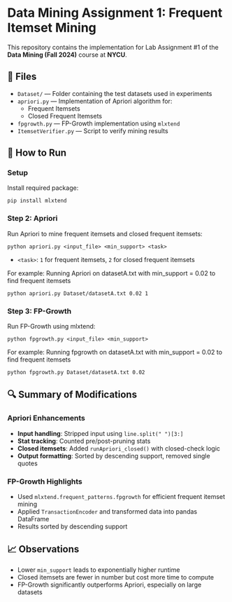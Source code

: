 # Data Mining Assignment 1: Frequent Itemset Mining

This repository contains the implementation for Lab Assignment #1 of the **Data Mining (Fall 2024)** course at **NYCU**.

## 📁 Files
- `Dataset/` — Folder containing the test datasets used in experiments
- `apriori.py` — Implementation of Apriori algorithm for:
  - Frequent Itemsets
  - Closed Frequent Itemsets
- `fpgrowth.py` — FP-Growth implementation using `mlxtend`
- `ItemsetVerifier.py` — Script to verify mining results


## 🚀 How to Run

### Setup
Install required package:
```
pip install mlxtend
```

### Step 2: Apriori
Run Apriori to mine frequent itemsets and closed frequent itemsets:
```
python apriori.py <input_file> <min_support> <task>
```
- `<task>`: `1` for frequent itemsets, `2` for closed frequent itemsets
  
For example: Running Apriori on datasetA.txt with min_support = 0.02 to find frequent itemsets
```
python apriori.py Dataset/datasetA.txt 0.02 1
```

### Step 3: FP-Growth
Run FP-Growth using mlxtend:
```
python fpgrowth.py <input_file> <min_support>
```
For example: Running fpgrowth on datasetA.txt with min_support = 0.02 to find frequent itemsets
```
python fpgrowth.py Dataset/datasetA.txt 0.02
```


## 🔍 Summary of Modifications

### Apriori Enhancements
- **Input handling**: Stripped input using `line.split(" ")[3:]`
- **Stat tracking**: Counted pre/post-pruning stats
- **Closed itemsets**: Added `runApriori_closed()` with closed-check logic
- **Output formatting**: Sorted by descending support, removed single quotes

### FP-Growth Highlights
- Used `mlxtend.frequent_patterns.fpgrowth` for efficient frequent itemset mining
- Applied `TransactionEncoder` and transformed data into pandas DataFrame
- Results sorted by descending support

## 📈 Observations
- Lower `min_support` leads to exponentially higher runtime
- Closed itemsets are fewer in number but cost more time to compute
- FP-Growth significantly outperforms Apriori, especially on large datasets

